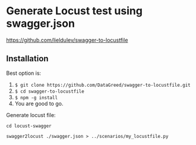 
# Generate Locust test using swagger.json
https://github.com/lieldulev/swagger-to-locustfile

## Installation

Best option is:

  1. `$ git clone https://github.com/DataGreed/swagger-to-locustfile.git`
  2. `$ cd swagger-to-locustfile`
  3. `$ npm -g install`
  4. You are good to go.
  
  
Generate locust file:

``` 
cd locust-swagger

swagger2locust ./swagger.json > ../scenarios/my_locustfile.py

```